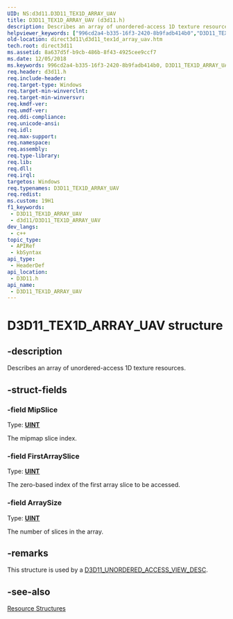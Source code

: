 ```yaml
---
UID: NS:d3d11.D3D11_TEX1D_ARRAY_UAV
title: D3D11_TEX1D_ARRAY_UAV (d3d11.h)
description: Describes an array of unordered-access 1D texture resources.
helpviewer_keywords: ["996cd2a4-b335-16f3-2420-8b9fadb414b0","D3D11_TEX1D_ARRAY_UAV","D3D11_TEX1D_ARRAY_UAV structure [Direct3D 11]","d3d11/D3D11_TEX1D_ARRAY_UAV","direct3d11.d3d11_tex1d_array_uav"]
old-location: direct3d11\d3d11_tex1d_array_uav.htm
tech.root: direct3d11
ms.assetid: 8a637d5f-b9cb-486b-8f43-4925cee9ccf7
ms.date: 12/05/2018
ms.keywords: 996cd2a4-b335-16f3-2420-8b9fadb414b0, D3D11_TEX1D_ARRAY_UAV, D3D11_TEX1D_ARRAY_UAV structure [Direct3D 11], d3d11/D3D11_TEX1D_ARRAY_UAV, direct3d11.d3d11_tex1d_array_uav
req.header: d3d11.h
req.include-header: 
req.target-type: Windows
req.target-min-winverclnt: 
req.target-min-winversvr: 
req.kmdf-ver: 
req.umdf-ver: 
req.ddi-compliance: 
req.unicode-ansi: 
req.idl: 
req.max-support: 
req.namespace: 
req.assembly: 
req.type-library: 
req.lib: 
req.dll: 
req.irql: 
targetos: Windows
req.typenames: D3D11_TEX1D_ARRAY_UAV
req.redist: 
ms.custom: 19H1
f1_keywords:
 - D3D11_TEX1D_ARRAY_UAV
 - d3d11/D3D11_TEX1D_ARRAY_UAV
dev_langs:
 - c++
topic_type:
 - APIRef
 - kbSyntax
api_type:
 - HeaderDef
api_location:
 - D3D11.h
api_name:
 - D3D11_TEX1D_ARRAY_UAV
---
```


# D3D11_TEX1D_ARRAY_UAV structure


## -description

Describes an array of unordered-access 1D texture resources.

## -struct-fields

### -field MipSlice

Type: <b><a href="/windows/desktop/WinProg/windows-data-types">UINT</a></b>

The mipmap slice index.

### -field FirstArraySlice

Type: <b><a href="/windows/desktop/WinProg/windows-data-types">UINT</a></b>

The zero-based index of the first array slice to be accessed.

### -field ArraySize

Type: <b><a href="/windows/desktop/WinProg/windows-data-types">UINT</a></b>

The number of slices in the array.

## -remarks

This structure is used by a <a href="/windows/desktop/api/d3d11/ns-d3d11-d3d11_unordered_access_view_desc">D3D11_UNORDERED_ACCESS_VIEW_DESC</a>.

## -see-also

<a href="/windows/desktop/direct3d11/d3d11-graphics-reference-resource-structures">Resource Structures</a>